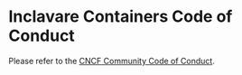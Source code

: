 # Inclavare Containers Code of Conduct

Please refer to the [CNCF Community Code of Conduct](https://github.com/cncf/foundation/blob/master/code-of-conduct.md/).
